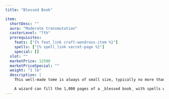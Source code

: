 ```yaml
---
title: "Blessed Book"

item:
  shortDesc: ""
  aura: "Moderate transmutation"
  casterLevel: "7th"
  prerequisites:
    feats: ["{% feat_link craft-wondrous-item %}"]
    spells: ["{% spell_link secret-page %}"]
    special: []
  slot: ""
  marketPrice: 12500
  marketPriceSpecial: ""
  weight: "1 lb"
  description: |
    This well-made tome is always of small size, typically no more than 12 inches tall, 8 inches wide, and 1 inch thick. All such books are durable, waterproof, bound with iron overlaid with silver, and locked.

    A wizard can fill the 1,000 pages of a _blessed book_ with spells without paying the 100 gp per page material cost. This book is never found as randomly generated treasure with spells already inscribed in it.
---
```

